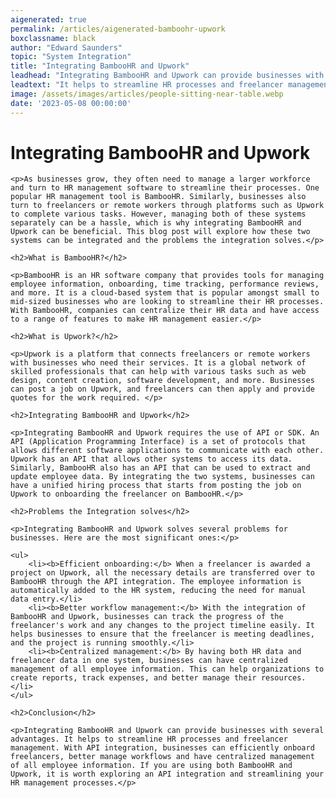 ```yaml
---
aigenerated: true
permalink: /articles/aigenerated-bamboohr-upwork
boxclassname: black
author: "Edward Saunders"
topic: "System Integration"
title: "Integrating BambooHR and Upwork"
leadhead: "Integrating BambooHR and Upwork can provide businesses with several advantages"
leadtext: "It helps to streamline HR processes and freelancer management. With API integration, businesses can efficiently onboard freelancers, better manage workflows and have centralized management of all employee information. If you are using both BambooHR and Upwork, it is worth exploring an API integration and streamlining your HR management processes."
image: /assets/images/articles/people-sitting-near-table.webp
date: '2023-05-08 00:00:00'
---
```

<div class="arttext">
	<h1>Integrating BambooHR and Upwork</h1>

	<p>As businesses grow, they often need to manage a larger workforce and turn to HR management software to streamline their processes. One popular HR management tool is BambooHR. Similarly, businesses also turn to freelancers or remote workers through platforms such as Upwork to complete various tasks. However, managing both of these systems separately can be a hassle, which is why integrating BambooHR and Upwork can be beneficial. This blog post will explore how these two systems can be integrated and the problems the integration solves.</p>

	<h2>What is BambooHR?</h2>

	<p>BambooHR is an HR software company that provides tools for managing employee information, onboarding, time tracking, performance reviews, and more. It is a cloud-based system that is popular amongst small to mid-sized businesses who are looking to streamline their HR processes. With BambooHR, companies can centralize their HR data and have access to a range of features to make HR management easier.</p>

	<h2>What is Upwork?</h2>

	<p>Upwork is a platform that connects freelancers or remote workers with businesses who need their services. It is a global network of skilled professionals that can help with various tasks such as web design, content creation, software development, and more. Businesses can post a job on Upwork, and freelancers can then apply and provide quotes for the work required. </p>

	<h2>Integrating BambooHR and Upwork</h2>

	<p>Integrating BambooHR and Upwork requires the use of API or SDK. An API (Application Programming Interface) is a set of protocols that allows different software applications to communicate with each other. Upwork has an API that allows other systems to access its data. Similarly, BambooHR also has an API that can be used to extract and update employee data. By integrating the two systems, businesses can have a unified hiring process that starts from posting the job on Upwork to onboarding the freelancer on BambooHR.</p>

	<h2>Problems the Integration solves</h2>

	<p>Integrating BambooHR and Upwork solves several problems for businesses. Here are the most significant ones:</p>

	<ul>
		<li><b>Efficient onboarding:</b> When a freelancer is awarded a project on Upwork, all the necessary details are transferred over to BambooHR through the API integration. The employee information is automatically added to the HR system, reducing the need for manual data entry.</li>
		<li><b>Better workflow management:</b> With the integration of BambooHR and Upwork, businesses can track the progress of the freelancer's work and any changes to the project timeline easily. It helps businesses to ensure that the freelancer is meeting deadlines, and the project is running smoothly.</li>
		<li><b>Centralized management:</b> By having both HR data and freelancer data in one system, businesses can have centralized management of all employee information. This can help organizations to create reports, track expenses, and better manage their resources.</li>
	</ul>

	<h2>Conclusion</h2>

	<p>Integrating BambooHR and Upwork can provide businesses with several advantages. It helps to streamline HR processes and freelancer management. With API integration, businesses can efficiently onboard freelancers, better manage workflows and have centralized management of all employee information. If you are using both BambooHR and Upwork, it is worth exploring an API integration and streamlining your HR management processes.</p>

</div>